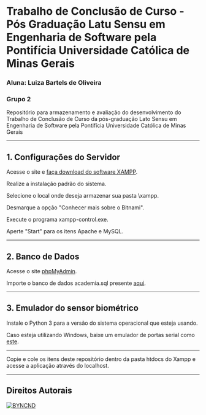 # Trabalho de Conclusão de Curso - Pós Graduação Latu Sensu em Engenharia de Software pela Pontifícia Universidade Católica de Minas Gerais

### Aluna: Luiza Bartels de Oliveira
### Grupo 2

Repositório para armazenamento e avaliação do desenvolvimento do Trabalho de Conclusão de Curso da pós-graduação Lato Sensu em Engenharia de Software pela Pontifícia Universidade Católica de Minas Gerais

---
## 1. Configurações do Servidor

Acesse o site e [faça download do software XAMPP](https://www.apachefriends.org/index.html).

Realize a instalação padrão do sistema.

Selecione o local onde deseja armazenar sua pasta \xampp.

Desmarque a opção "Conhecer mais sobre o Bitnami".

Execute o programa xampp-control.exe.

Aperte "Start" para os itens Apache e MySQL.

---
## 2. Banco de Dados

Acesse o site [phpMyAdmin](http://localhost/phpmyadmin/).

Importe o banco de dados academia.sql presente [aqui](https://github.com/luizabartels/tcc/tree/master/extra/DB_exported).

---
## 3. Emulador do sensor biométrico

Instale o Python 3 para a versão do sistema operacional que esteja usando.

Caso esteja utilizando Windows, baixe um emulador de portas serial como [este](https://freevirtualserialports.com/).

---
Copie e cole os itens deste repositório dentro da pasta htdocs do Xampp e acesse a aplicação através do localhost.

---
## Direitos Autorais

[![BYNCND](https://mirrors.creativecommons.org/presskit/buttons/80x15/svg/by-nc-nd.svg)](https://creativecommons.org)